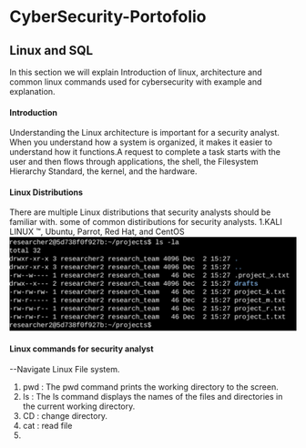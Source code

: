 # CyberSecurity-Portofolio
## Linux and SQL
In this section we will explain Introduction of linux, architecture and common linux commands used for cybersecurity with example and explanation. 
#### Introduction
Understanding the Linux architecture is important for a security analyst. When you understand how a system is organized, it makes it easier to understand how it functions.A request to complete a task starts with the user and then flows through applications, the shell, the Filesystem Hierarchy Standard, the kernel, and the hardware.

#### Linux Distributions
There are multiple Linux distributions that security analysts should be familiar with. some of common distiributions for security analysts.
1.KALI LINUX ™, Ubuntu, Parrot, Red Hat, and CentOS
![](https://github.com/ashire6456/CyberSecurity-Portofolio/blob/main/images/1.png)

#### Linux commands for security analyst
--Navigate Linux File system.
1. pwd : The pwd command prints the working directory to the screen.
2. ls : The ls command displays the names of the files and directories in the current working directory.
3. CD : change directory.
4. cat : read file
5. 
